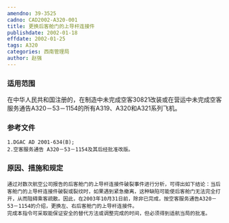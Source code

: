 ```yaml
---
amendno: 39-3525
cadno: CAD2002-A320-001
title: 更换后客舱门的上导杆连接件
publishdate: 2002-01-18
effdate: 2002-01-25
tags: A320
categories: 西南管理局
author: 赵强
---
```


### 适用范围 
在中华人民共和国注册的，在制造中未完成空客30821改装或在营运中未完成空客服务通告A320－53－1154的所有A319、A320和A321系列飞机。

### 参考文件
    1.DGAC AD 2001-634(B); 
    2.空客服务通告 A320－53－1154及其后经批准改版。

### 原因、措施和规定 
    通过对数次航空公司报告的后客舱门的上导杆连接件破裂事件进行分析，可得出如下结论：当后客舱门的上导杆连接件破裂或裂纹时，如果遇到紧急撤离，这种缺陷可能使后客舱门无法完全打开，从而阻碍乘客疏散。因此，在2003年10月31日前，除非已完成，按空客服务通告A320－53－1154的介绍，更换左、右后客舱门的上导杆连接件。 
    完成本指令可采取能保证安全的替代方法或调整完成的时间，但必须得到适航当局的批准。
